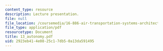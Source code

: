 ```yaml
---
content_type: resource
description: Lecture presentation.
file: null
file_location: /coursemedia/16-886-air-transportation-systems-architecting-spring-2004/2923eb414e0825c17db50a13da591495_13_autonomy.pdf
file_type: application/pdf
resourcetype: Document
title: 13_autonomy.pdf
uid: 2923eb41-4e08-25c1-7db5-0a13da591495
---
```


